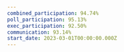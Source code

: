 ```yaml
---
combined_participation: 94.74%
poll_participation: 95.13%
exec_participation: 92.50%
communication: 93.14%
start_date: 2023-03-01T00:00:00.000Z
---
```

